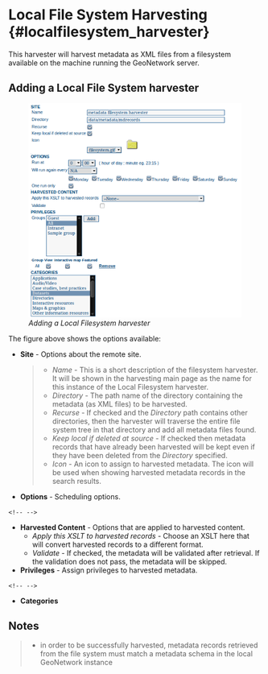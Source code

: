 # Local File System Harvesting {#localfilesystem_harvester}

This harvester will harvest metadata as XML files from a filesystem available on the machine running the GeoNetwork server.

## Adding a Local File System harvester

<figure>
<img src="web-harvesting-localfilesystem.png" alt="web-harvesting-localfilesystem.png" />
<figcaption><em>Adding a Local Filesystem harvester</em></figcaption>
</figure>

The figure above shows the options available:

-   **Site** - Options about the remote site.

    > -   *Name* - This is a short description of the filesystem harvester. It will be shown in the harvesting main page as the name for this instance of the Local Filesystem harvester.
    > -   *Directory* - The path name of the directory containing the metadata (as XML files) to be harvested.
    > -   *Recurse* - If checked and the *Directory* path contains other directories, then the harvester will traverse the entire file system tree in that directory and add all metadata files found.
    > -   *Keep local if deleted at source* - If checked then metadata records that have already been harvested will be kept even if they have been deleted from the *Directory* specified.
    > -   *Icon* - An icon to assign to harvested metadata. The icon will be used when showing harvested metadata records in the search results.

-   **Options** - Scheduling options.

```{=html}
<!-- -->
```
-   **Harvested Content** - Options that are applied to harvested content.
    -   *Apply this XSLT to harvested records* - Choose an XSLT here that will convert harvested records to a different format.
    -   *Validate* - If checked, the metadata will be validated after retrieval. If the validation does not pass, the metadata will be skipped.
-   **Privileges** - Assign privileges to harvested metadata.

```{=html}
<!-- -->
```
-   **Categories**

## Notes

> -   in order to be successfully harvested, metadata records retrieved from the file system must match a metadata schema in the local GeoNetwork instance
